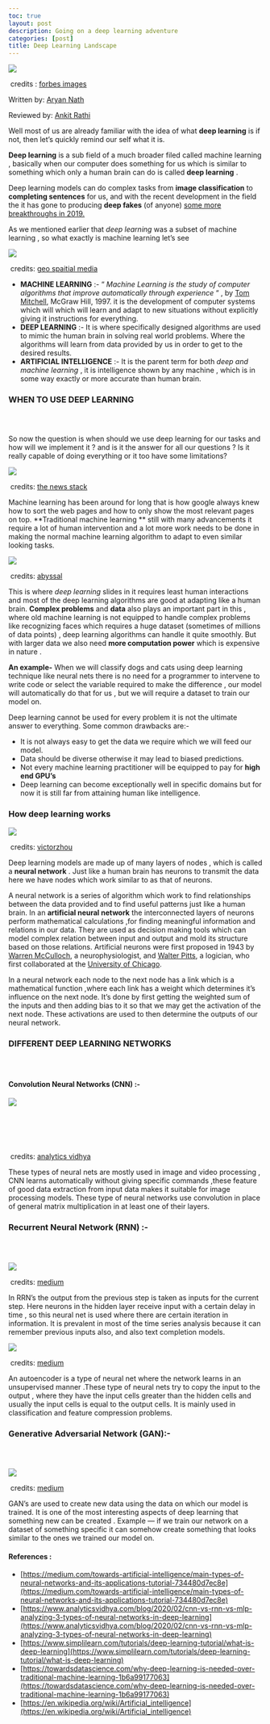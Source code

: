```yaml
---
toc: true
layout: post
description: Going on a deep learning adventure
categories: [post]
title: Deep Learning Landscape 
---
```


![](https://cdn-images-1.medium.com/max/800/0*DC-NlAJCQiR2C945)

​ credits : [forbes
images](https://thumbor.forbes.com/thumbor/960x0/https%3A%2F%2Fblogs-images.forbes.com%2Fbernardmarr%2Ffiles%2F2018%2F10%2FAdobeStock_179912599-1-1200x797.jpg)

Written by: [Aryan Nath](https://www.linkedin.com/in/aryan-nath-7324aa200/)

Reviewed by: [Ankit Rathi](https://www.linkedin.com/in/ankitrathi/)

Well most of us are already familiar with the idea of what **deep learning** is
if not, then let’s quickly remind our self what it is.

**Deep learning** is a sub field of a much broader filed called machine learning
, basically when our computer does something for us which is similar to
something which only a human brain can do is called **deep learning** .

Deep learning models can do complex tasks from **image classification** to
**completing sentences** for us, and with the recent development in the field
the it has gone to producing **deep fakes** (of anyone) [some more breakthroughs
in
2019.](https://analyticsindiamag.com/top-7-artificial-intelligence-breakthroughs-we-saw-in-2019/)

As we mentioned earlier that *deep learning* was a subset of machine learning ,
so what exactly is machine learning let’s see

![](https://cdn-images-1.medium.com/max/800/0*r9fVFdCbW77-p8NG)

​ credits: [geo spaitial
media](https://geospatialmedia.s3.amazonaws.com/wp-content/uploads/2017/05/AAEAAQAAAAAAAAhPAAAAJDlkMWMwNTA1LTZkZjUtNDA5MS1hYT.jpg)

* **MACHINE LEARNING** :- “ *Machine Learning is the study of computer algorithms
that improve automatically through experience* “ , by [Tom
Mitchell](http://www.cs.cmu.edu/~tom), McGraw Hill, 1997. it is the development
of computer systems which will which will learn and adapt to new situations
without explicitly giving it instructions for everything.
* **DEEP LEARNING** :- It is where specifically designed algorithms are used to
mimic the human brain in solving real world problems. Where the algorithms will
learn from data provided by us in order to get to the desired results.
* **ARTIFICIAL INTELLIGENCE** :- It is the parent term for both *deep and machine
learning* , it is intelligence shown by any machine , which is in some way
exactly or more accurate than human brain.

### WHEN TO USE DEEP LEARNING

### <br> 

So now the question is when should we use deep learning for our tasks and how
will we implement it ? and is it the answer for all our questions ? Is it really
capable of doing everything or it too have some limitations?

![](https://cdn-images-1.medium.com/max/800/0*16Og_qtitvIemOn4)

​ credits: [the news
stack](https://cdn.thenewstack.io/media/2020/05/6a5f470b-02.png)

Machine learning has been around for long that is how google always knew how to
sort the web pages and how to only show the most relevant pages on top.
**Traditional machine learning ** still with many advancements it require a lot
of human intervention and a lot more work needs to be done in making the normal
machine learning algorithm to adapt to even similar looking tasks.

![](https://cdn-images-1.medium.com/max/800/0*YUyMSFUKc2C-LcQ7)

​ credits:
[abyssal](https://abyssal.eu/wp-content/uploads/AbyssalAi-traditional_vs_deep-performance.png)

This is where *deep learning* slides in it requires least human interactions and
most of the deep learning algorithms are good at adapting like a human brain.
**Complex problems** and **data** also plays an important part in this , where
old machine learning is not equipped to handle complex problems like recognizing
faces which requires a huge dataset (sometimes of millions of data points) ,
deep learning algorithms can handle it quite smoothly. But with larger data we
also need **more computation power** which is expensive in nature .

**An example-** When we will classify dogs and cats using deep learning
technique like neural nets there is no need for a programmer to intervene to
write code or select the variable required to make the difference , our model
will automatically do that for us , but we will require a dataset to train our
model on.

Deep learning cannot be used for every problem it is not the ultimate answer to
everything. Some common drawbacks are:-

* It is not always easy to get the data we require which we will feed our model.
* Data should be diverse otherwise it may lead to biased predictions.
* Not every machine learning practitioner will be equipped to pay for **high end
GPU’s**
* Deep learning can become exceptionally well in specific domains but for now it
is still far from attaining human like intelligence.

### How deep learning works

![](https://victorzhou.com/media/nn-series/network.svg)

​ credits: [victorzhou](https://victorzhou.com/media/nn-series/network.svg)

Deep learning models are made up of many layers of nodes , which is called a
**neural network** . Just like a human brain has neurons to transmit the data
here we have nodes which work similar to as that of neurons.

A neural network is a series of algorithm which work to find relationships
between the data provided and to find useful patterns just like a human brain.
In an **artificial neural network** the interconnected layers of neurons perform
mathematical calculations ,for finding meaningful information and relations in
our data. They are used as decision making tools which can model complex
relation between input and output and mold its structure based on those
relations. Artificial neurons were first proposed in 1943 by [Warren
McCulloch](https://en.wikipedia.org/wiki/Warren_Sturgis_McCulloch), a
neurophysiologist, and [Walter
Pitts](https://en.wikipedia.org/wiki/Walter_Pitts), a logician, who first
collaborated at the [University of
Chicago](https://en.wikipedia.org/wiki/University_of_Chicago).

In a neural network each node to the next node has a link which is a
mathematical function ,where each link has a weight which determines it’s
influence on the next node. It’s done by first getting the weighted sum of the
inputs and then adding bias to it so that we may get the activation of the next
node. These activations are used to then determine the outputs of our neural
network.

### DIFFERENT DEEP LEARNING NETWORKS

### <br> 

#### Convolution Neural Networks (CNN) :-

![](https://cdn-images-1.medium.com/max/800/0*fmQL3BX7PLybKTww)

#### <br> 

#### <br> 

​ credits: [analytics
vidhya](https://cdn.analyticsvidhya.com/wp-content/uploads/2020/02/1oB3S5yHHhvougJkPXuc8og.gif)

These types of neural nets are mostly used in image and video processing , CNN
learns automatically without giving specific commands ,these feature of good
data extraction from input data makes it suitable for image processing models.
These type of neural networks use convolution in place of general matrix
multiplication in at least one of their layers.

### Recurrent Neural Network (RNN) :-

### <br> 

![](https://cdn-images-1.medium.com/max/800/0*4cXXePDytdlgX57H)

​ credits: [medium](https://miro.medium.com/max/1039/0/8AfmjQTGGEmEFxIa.png)

In RRN’s the output from the previous step is taken as inputs for the current
step. Here neurons in the hidden layer receive input with a certain delay in
time , so this neural net is used where there are certain iteration in
information. It is prevalent in most of the time series analysis because it can
remember previous inputs also, and also text completion models.

![](https://cdn-images-1.medium.com/max/800/0*aNpWclaw16LIabsK)

​ credits: [medium](https://miro.medium.com/max/785/030h4uFH8GxOT23fk.png)

An autoencoder is a type of neural net where the network learns in an
unsupervised manner .These type of neural nets try to copy the input to the
output , where they have the input cells greater than the hidden cells and
usually the input cells is equal to the output cells. It is mainly used in
classification and feature compression problems.

### Generative Adversarial Network (GAN):-

### <br> 

![](https://cdn-images-1.medium.com/max/800/0*OMAARZtRmalNcjiY)

​ credits: [medium](https://miro.medium.com/max/1091/0/wDTai055oQ7F0AoW.png)

GAN’s are used to create new data using the data on which our model is trained.
It is one of the most interesting aspects of deep learning that something new
can be created . Example — if we train our network on a dataset of something
specific it can somehow create something that looks similar to the ones we
trained our model on.

#### References :

* [https://medium.com/towards-artificial-intelligence/main-types-of-neural-networks-and-its-applications-tutorial-734480d7ec8e](https://medium.com/towards-artificial-intelligence/main-types-of-neural-networks-and-its-applications-tutorial-734480d7ec8e)
* [https://www.analyticsvidhya.com/blog/2020/02/cnn-vs-rnn-vs-mlp-analyzing-3-types-of-neural-networks-in-deep-learning](https://www.analyticsvidhya.com/blog/2020/02/cnn-vs-rnn-vs-mlp-analyzing-3-types-of-neural-networks-in-deep-learning)
* [https://www.simplilearn.com/tutorials/deep-learning-tutorial/what-is-deep-learning](https://www.simplilearn.com/tutorials/deep-learning-tutorial/what-is-deep-learning)
* [https://towardsdatascience.com/why-deep-learning-is-needed-over-traditional-machine-learning-1b6a99177063](https://towardsdatascience.com/why-deep-learning-is-needed-over-traditional-machine-learning-1b6a99177063)
* [https://en.wikipedia.org/wiki/Artificial_intelligence](https://en.wikipedia.org/wiki/Artificial_intelligence)

